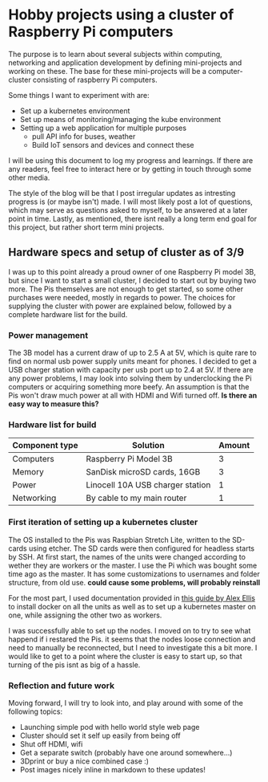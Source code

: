 # Hobby projects using a cluster of Raspberry Pi computers
The purpose is to learn about several subjects within computing, networking and application development by defining mini-projects and working on these. The base for these mini-projects will be a computer-cluster consisting of raspberry Pi computers.

Some things I want to experiment with are:
- Set up a kubernetes environment
- Set up means of monitoring/managing the kube environment
- Setting up a web application for multiple purposes
  - pull API info for buses, weather
  - Build IoT sensors and devices and connect these

I will be using this document to log my progress and learnings. If there are any readers, feel free to interact here or by getting in touch through some other media.

The style of the blog will be that I post irregular updates as intresting progress is (or maybe isn't) made. I will most likely post a lot of questions, which may serve as questions asked to myself, to be answered at a later point in time. Lastly, as mentioned, there isnt really a long term end goal for this project, but rather short term mini projects.


## Hardware specs and setup of cluster as of 3/9
I was up to this point already a proud owner of one Raspberry Pi model 3B, but since I want to start a small cluster, I decided to start out by buying two more. The Pis themselves are not enough to get started, so some other purchases were needed, mostly in regards to power. The choices for supplying the cluster with power are explained below, followed by a complete hardware list for the build.


### Power management
The 3B model has a current draw of up to 2.5 A at 5V, which is quite rare to find on normal usb power supply units meant for phones. I decided to get a USB charger station with capacity per usb port up to 2.4 at 5V. If there are any power problems, I may look into solving them by underclocking the Pi computers or acquiring something more beefy. An assumption is that the Pis won't draw much power at all with HDMI and Wifi turned off. **Is there an easy way to measure this?**


### Hardware list for build
Component type | Solution | Amount
-------------- | -------- | ------
Computers | Raspberry Pi Model 3B | 3
Memory  | SanDisk microSD cards, 16GB | 3
Power | Linocell 10A USB charger station | 1
Networking | By cable to my main router | 1


### First iteration of setting up a kubernetes cluster
The OS installed to the Pis was Raspbian Stretch Lite, written to the SD-cards using etcher. The SD cards were then configured for headless starts by SSH. At first start, the names of the units were changed according to wether they are workers or the master. I use the Pi which was bought some time ago as the master. It has some customizations to usernames and folder structure, from old use. **could cause some problems, will probably reinstall**

For the most part, I used documentation provided in [this guide by Alex Ellis][1] to install docker on all the units as well as to set up a kubernetes master on one, while assigning the other two as workers.

I was successfully able to set up the nodes. I moved on to try to see what happend if i restared the Pis. it seems that the nodes loose connection and need to manually be reconnected, but I need to investigate this a bit more. I would like to get to a point where the cluster is easy to start up, so that turning of the pis isnt as big of a hassle.

[1]: https://gist.github.com/alexellis/fdbc90de7691a1b9edb545c17da2d975.


### Reflection and future work
Moving forward, I will try to look into, and play around with some of the following topics:
 - Launching simple pod with hello world style web page
 - Cluster should set it self up easily from being off
 - Shut off HDMI, wifi
 - Get a separate switch (probably have one around somewhere...)
 - 3Dprint or buy a nice combined case :)
 - Post images nicely inline in markdown to these updates!
